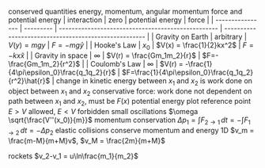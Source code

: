 conserved quantities
	energy, momentum, angular momentum
force and potential energy
| interaction      | zero      | potential energy                                   | force                                                 |
| ---------------- | --------- | -------------------------------------------------- | ----------------------------------------------------- |
| Gravity on Earth | arbitrary | $V(y) = mgy$                                       | $F=-mg\hat{y}$                                        |
| Hooke's Law      | $x_0$     | $V(x) = \frac{1}{2}kx^2$                           | $F=-kx\hat{x}$                                        |
| Gravity in space | $\infty$  | $V(r) = \frac{Gm_1m_2}{r}$                         | $F=-\frac{Gm_1m_2}{r^2}$                              |
| Coulomb's Law    | $\infty$  | $V(r) = -\frac{1}{4\pi\epsilon_0}\frac{q_1q_2}{r}$ | $F=\frac{1}{4\pi\epsilon_0}\frac{q_1q_2}{r^2}\hat{r}$ |
change in kinetic energy between $x_1$ and $x_2$ is work done on object between $x_1$ and $x_2$
	conservative force: work done not dependent on path between $x_1$ and $x_2$, must be $F(x)$
potential energy plot
	reference point
	$E > V$ allowed, $E < V$ forbidden
small oscillations
	$\omega  \sqrt{\frac{V''(x_0)}{m}}$
momentum conservation
	$\Delta p_1 = \int F_{2\to 1} \, dt = -\int F_{1\to 2} \, dt = -\Delta p_2$
	elastic collisions
		conserve momentum and energy
		1D
			$v_m = \frac{m-M}{m+M}v$, $v_M = \frac{2m}{m+M}$
			
rockets
	$v_2-v_1 = u\ln\frac{m_1}{m_2}$
	